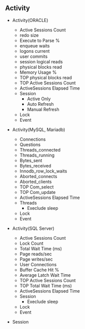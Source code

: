 ## Activity

* Activity(ORACLE)
  * Active Sessions Count
  * redo size
  * Execute to Parse % 
  * enqueue waits
  * logons current
  * user commits
  * session logical reads
  * physical blocks read
  * Memory Usage %
  * TOP physical blocks read
  * TOP Active Sessions Count
  * ActiveSessions Elapsed Time
  * Session
    * Active Only
    * Auto Refresh
    * Manual Refresh
  * Lock
  * Event

* Activity(MySQL, Mariadb)
  * Connections
  * Questions
  * Threads_connected
  * Threads_running
  * Bytes_sent
  * Bytes_received
  * Innodb_row_lock_waits
  * Aborted_connects
  * Aborted_clients
  * TOP Com_select
  * TOP Com_update
  * ActiveSessions Elapsed Time
  * Threads
    * Execlude sleep
  * Lock
  * Event

* Activity(SQL Server)
  * Active Sessions Count
  * Lock Count
  * Total Wait Time (ms)
  * Page reads/sec
  * Page writes/sec
  * User Connections
  * Buffer Cache Hit %
  * Average Latch Wait Time
  * TOP Active Sessions Count
  * TOP Total Wait Time (ms)
  * ActiveSessions Elapsed Time
  * Session
    * Execlude sleep
  * Lock
  * Event

* Session
